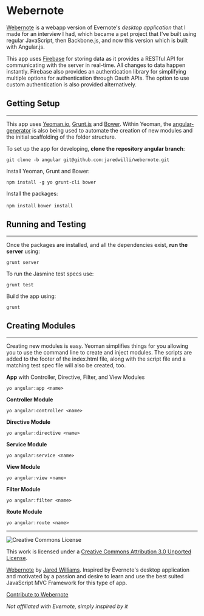 Webernote
=========

[Webernote](http://anti-code.com/webernote/) is a webapp version of Evernote's *desktop application* that I made for an interview I had, which became a pet project that I've built using regular JavaScript, then Backbone.js, and now this version which is built with Angular.js.

This app uses [Firebase](http://firebase.com) for storing data as it provides a RESTful API for communicating with the server in real-time. All changes to data happen instantly. Firebase also provides an authentication library for simplifying multiple options for authentication through Oauth APIs. The option to use custom authentication is also provided alternatively.


## Getting Setup
----------------------------------------------

This app uses [Yeoman.io](http://yeoman.io), [Grunt.js](http://gruntjs.com) and [Bower](http://bower.com).
Within Yeoman, the [angular-generator](https://github.com/yeoman/generator-angular) is also being used to automate the creation of new modules and the initial scaffolding of the folder structure.


To set up the app for developing, **clone the repository angular branch**:

`git clone -b angular git@github.com:jaredwilli/webernote.git`


Install Yeoman, Grunt and Bower:

`npm install -g yo grunt-cli bower`


Install the packages:

`npm install`
`bower install`


## Running and Testing
----------------------------------------------

Once the packages are installed, and all the dependencies exist, **run the server** using:

`grunt server`


To run the Jasmine test specs use:

`grunt test`


Build the app using:

`grunt`


## Creating Modules
----------------------------------------------

Creating new modules is easy. Yeoman simplifies things for you allowing you to use the command line to create and inject modules. The scripts are added to the footer of the index.html file, along with the script file and a matching test spec file will also be created, too.


**App** with Controller, Directive, Filter, and View Modules

`yo angular:app <name>`


**Controller Module**

`yo angular:controller <name>`


**Directive Module**

`yo angular:directive <name>`


**Service Module**

`yo angular:service <name>`


**View Module**

`yo angular:view <name>`


**Filter Module**

`yo angular:filter <name>`


**Route Module**

`yo angular:route <name>`



----------------------------------------------

![Creative Commons License](http://i.creativecommons.org/l/by/3.0/88x31.png "Creative Commons License")

This work is licensed under a [Creative Commons Attribution 3.0 Unported License](http://creativecommons.org/licenses/by/3.0/).

[Webernote](http://anti-code.com/webernote/) by [Jared Williams](http://anti-code.com). Inspired by Evernote's desktop application and motivated by a passion and desire to learn and use the best suited JavaScript MVC Framework for this type of app.

[Contribute to Webernote](https://github.com/jaredwilli/webernote/tree/angular)

*Not affiliated with Evernote, simply inspired by it*